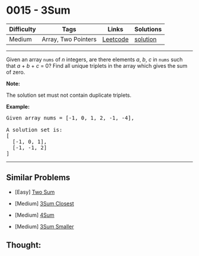 # 0015 - 3Sum

Difficulty  | Tags | Links | Solutions
----------- | ---- | ----- | -----
Medium | Array, Two Pointers | [Leetcode](https://leetcode.com/problems/3sum) | [solution](https://leetcode.com/problems/3sum/solution/)


-----------

<p>Given an array <code>nums</code> of <em>n</em> integers, are there elements <em>a</em>, <em>b</em>, <em>c</em> in <code>nums</code> such that <em>a</em> + <em>b</em> + <em>c</em> = 0? Find all unique triplets in the array which gives the sum of zero.</p>

<p><strong>Note:</strong></p>

<p>The solution set must not contain duplicate triplets.</p>

<p><strong>Example:</strong></p>

<pre>
Given array nums = [-1, 0, 1, 2, -1, -4],

A solution set is:
[
  [-1, 0, 1],
  [-1, -1, 2]
]
</pre>


-----------


## Similar Problems

- [Easy] [Two Sum](two-sum)

- [Medium] [3Sum Closest](3sum-closest)

- [Medium] [4Sum](4sum)

- [Medium] [3Sum Smaller](3sum-smaller)




## Thought:
